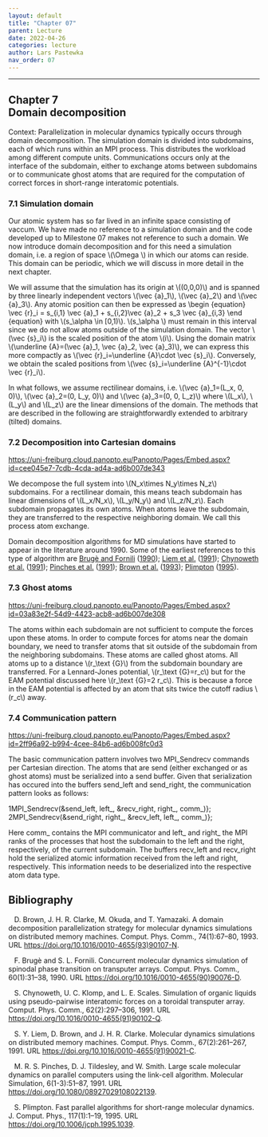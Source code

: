 ```yaml
---
layout: default
title: "Chapter 07"
parent: Lecture
date: 2022-04-26
categories: lecture
author: Lars Pastewka
nav_order: 07
---
```

---

<h2 class='chapterHead'><span class='titlemark'>Chapter 7</span><br />
<a id='x1-10007'></a>Domain decomposition</h2>
<div class='framedenv' id='shaded*-1'><!--  l. 3  -->
<p class='noindent'><span class='underline'><span class='cmbx-12'>Context:</span></span> Parallelization in molecular dynamics typically occurs through <span class='cmti-12'>domain</span> <span class='cmti-12'>decomposition</span>. The simulation domain is divided into subdomains, each of which runs within an MPI process. This distributes the workload among different compute units. Communications occurs only at the interface of the subdomain, either to exchange atoms between subdomains or to communicate
<span class='cmti-12'>ghost atoms</span> that are required for the computation of correct forces in short-range interatomic potentials.</p>
</div>
<h3 class='sectionHead'><span class='titlemark'>7.1</span> <a id='x1-20007.1'></a>Simulation domain</h3>
<!--  l. 9  -->
<p class='noindent'>Our atomic system has so far lived in an infinite space consisting of vaccum. We have made no reference to a simulation domain and the code developed up to Milestone 07 makes not reference to such a domain. We now introduce domain decomposition and for this need a simulation domain, i.e. a region of space \(\Omega \) in which our atoms can reside. This domain can be periodic, which we will discuss in more detail in the next chapter.</p>
<!--  l. 11  -->
<p class='indent'>We will assume that the simulation has its origin at \((0,0,0)\) and is spanned by three linearly independent vectors \(\vec {a}_1\), \(\vec {a}_2\) and \(\vec {a}_3\). Any atomic position can then be expressed as \begin {equation} \vec {r}_i = s_{i,1} \vec {a}_1 + s_{i,2}\vec {a}_2 + s_3 \vec {a}_{i,3} \end {equation} with \(s_\alpha \in [0,1)\). \(s_\alpha \) must remain in this interval since we do not allow atoms outside of the simulation domain. The vector \(\vec {s}_i\) is the
scaled position of the atom \(i\). Using the <span class='cmti-12'>domain matrix</span> \(\underline {A}=(\vec {a}_1, \vec {a}_2, \vec {a}_3)\), we can express this more compactly as \(\vec {r}_i=\underline {A}\cdot \vec {s}_i\). Conversely, we obtain the scaled positions from \(\vec {s}_i=\underline {A}^{-1}\cdot \vec {r}_i\).</p>
<!--  l. 17  -->
<p class='indent'>In what follows, we assume rectilinear domains, i.e. \(\vec {a}_1=(L_x, 0, 0)\), \(\vec {a}_2=(0, L_y, 0)\) and \(\vec {a}_3=(0, 0, L_z)\) where \(L_x\), \(L_y\) and \(L_z\) are the linear dimensions of the domain. The methods that are described in the following are straightforwardly extended to arbitrary (tilted) domains.</p>
<!--  l. 19  -->
<p class='noindent'></p>
<h3 class='sectionHead'><span class='titlemark'>7.2</span> <a id='x1-30007.2'></a>Decomposition into Cartesian domains</h3>
<!--  l. 21  -->
<p class='noindent'><a href='https://uni-freiburg.cloud.panopto.eu/Panopto/Pages/Embed.aspx?id=cee045e7-7cdb-4cda-ad4a-ad6b007de343' class='url'><span class='cmtt-12'>https://uni-freiburg.cloud.panopto.eu/Panopto/Pages/Embed.aspx?id=cee045e7-7cdb-4cda-ad4a-ad6b007de343</span></a></p>
<!--  l. 23  -->
<p class='indent'>We decompose the full system into \(N_x\times N_y\times N_z\) subdomains. For a rectilinear domain, this means teach subdomain has linear dimensions of \(L_x/N_x\), \(L_y/N_y\) and \(L_z/N_z\). Each subdomain propagates its own atoms. When atoms leave the subdomain, they are transferred to the respective neighboring domain. We call this process <span class='cmti-12'>atom</span> <span class='cmti-12'>exchange</span>.</p>
<!--  l. 25  -->
<p class='indent'>Domain decomposition algorithms for MD simulations have started to appear in the literature around 1990. Some of the earliest references to this type of algorithm are <a href='#Xbruge_concurrent_1990'>Brugè and Fornili</a> (<a href='#Xbruge_concurrent_1990'>1990</a>); <a href='#Xliem_molecular_1991'>Liem et al.</a> (<a href='#Xliem_molecular_1991'>1991</a>); <a href='#Xchynoweth_simulation_1991'>Chynoweth et al.</a> (<a href='#Xchynoweth_simulation_1991'>1991</a>); <a href='#Xpinches_large_1991'>Pinches et al.</a> (<a href='#Xpinches_large_1991'>1991</a>); <a href='#Xbrown_domain_1993'>Brown et al.</a> (<a href='#Xbrown_domain_1993'>1993</a>); <a href='#Xplimpton_fast_1995'>Plimpton</a> (<a href='#Xplimpton_fast_1995'>1995</a>).</p>
<!--  l. 27  -->
<p class='noindent'></p>
<h3 class='sectionHead'><span class='titlemark'>7.3</span> <a id='x1-40007.3'></a>Ghost atoms</h3>
<!--  l. 29  -->
<p class='noindent'><a href='https://uni-freiburg.cloud.panopto.eu/Panopto/Pages/Embed.aspx?id=03a83e2f-54d9-4423-acb8-ad6b007de308' class='url'><span class='cmtt-12'>https://uni-freiburg.cloud.panopto.eu/Panopto/Pages/Embed.aspx?id=03a83e2f-54d9-4423-acb8-ad6b007de308</span></a></p>
<!--  l. 31  -->
<p class='indent'>The atoms within each subdomain are not sufficient to compute the forces upon these atoms. In order to compute forces for atoms near the domain boundary, we need to transfer atoms that sit outside of the subdomain from the neighboring subdomains. These atoms are called ghost atoms. All atoms up to a distance \(r_\text {G}\) from the subdomain boundary are transferred. For a Lennard-Jones potential, \(r_\text {G}=r_c\) but for the EAM potential discussed here \(r_\text {G}=2 r_c\). This is
because a force in the EAM potential is affected by an atom that sits twice the cutoff radius \(r_c\) away.</p>
<!--  l. 33  -->
<p class='noindent'></p>
<h3 class='sectionHead'><span class='titlemark'>7.4</span> <a id='x1-50007.4'></a>Communication pattern</h3>
<!--  l. 35  -->
<p class='noindent'><a href='https://uni-freiburg.cloud.panopto.eu/Panopto/Pages/Embed.aspx?id=2ff96a92-b994-4cee-84b6-ad6b008fc0d3' class='url'><span class='cmtt-12'>https://uni-freiburg.cloud.panopto.eu/Panopto/Pages/Embed.aspx?id=2ff96a92-b994-4cee-84b6-ad6b008fc0d3</span></a></p>
<!--  l. 37  -->
<p class='indent'>The basic communication pattern involves two <span class='obeylines-h'><span class='verb'><span class='cmtt-12'>MPI_Sendrecv</span></span></span> commands per Cartesian direction. The atoms that are send (either exchanged or as ghost atoms) must be serialized into a send buffer. Given that serialization has occured into the buffers <span class='obeylines-h'><span class='verb'><span class='cmtt-12'>send_left</span></span></span> and <span class='obeylines-h'><span class='verb'><span class='cmtt-12'>send_right</span></span></span>, the communication pattern looks as follows:</p>
<!--  l. 38  -->
<div class='lstlisting' id='listing-1'><span class='label'><a id='x1-5001r1'></a><span class='cmr-6'>1</span></span><span class='cmtt-10'>MPI_Sendrecv(&amp;send_left, left_, &amp;recv_right, right_, comm_)}; </span><br />
<span class='label'><a id='x1-5002r2'></a><span class='cmr-6'>2</span></span><span class='cmtt-10'>MPI_Sendrecv(&amp;send_right, right_, &amp;recv_left, left_, comm_)};</span></div>
<!--  l. 42  -->
<p class='indent'>Here <span class='obeylines-h'><span class='verb'><span class='cmtt-12'>comm_</span></span></span> contains the MPI communicator and <span class='obeylines-h'><span class='verb'><span class='cmtt-12'>left_</span></span></span> and <span class='obeylines-h'><span class='verb'><span class='cmtt-12'>right_</span></span></span> the MPI ranks of the processes that host the subdomain to the left and the right, respectively, of the current subdomain. The buffers <span class='obeylines-h'><span class='verb'><span class='cmtt-12'>recv_left</span></span></span> and <span class='obeylines-h'><span class='verb'><span class='cmtt-12'>recv_right</span></span></span> hold the serialized atomic information received from the left and right, respectively. This information needs to be deserialized into the respective atom data type.</p>
<h2 class='likechapterHead'><a id='x1-60007.4'></a>Bibliography</h2>
<div class='thebibliography'>
<p class='bibitem'><span class='biblabel'><a id='Xbrown_domain_1993'></a><span class='bibsp'>   </span></span>D. Brown, J. H. R. Clarke, M. Okuda, and T. Yamazaki. A domain decomposition parallelization strategy for molecular dynamics simulations on distributed memory machines. <span class='cmti-12'>Comput. Phys. Comm.</span>, 74(1):67–80, 1993. URL <a href='https://doi.org/10.1016/0010-4655(93)90107-N' class='url'><span class='cmtt-12'>https://doi.org/10.1016/0010-4655(93)90107-N</span></a>.</p>
<p class='bibitem'><span class='biblabel'><a id='Xbruge_concurrent_1990'></a><span class='bibsp'>   </span></span>F. Brugè and S. L. Fornili. Concurrent molecular dynamics simulation of spinodal phase transition on transputer arrays. <span class='cmti-12'>Comput. Phys. Comm.</span>, 60(1):31–38, 1990. URL <a href='https://doi.org/10.1016/0010-4655(90)90076-D' class='url'><span class='cmtt-12'>https://doi.org/10.1016/0010-4655(90)90076-D</span></a>.</p>
<p class='bibitem'><span class='biblabel'><a id='Xchynoweth_simulation_1991'></a><span class='bibsp'>   </span></span>S. Chynoweth, U. C. Klomp, and L. E. Scales. Simulation of organic liquids using pseudo-pairwise interatomic forces on a toroidal transputer array. <span class='cmti-12'>Comput. Phys. Comm.</span>, 62(2):297–306, 1991. URL <a href='https://doi.org/10.1016/0010-4655(91)90102-Q' class='url'><span class='cmtt-12'>https://doi.org/10.1016/0010-4655(91)90102-Q</span></a>.</p>
<p class='bibitem'><span class='biblabel'><a id='Xliem_molecular_1991'></a><span class='bibsp'>   </span></span>S. Y. Liem, D. Brown, and J. H. R. Clarke. Molecular dynamics simulations on distributed memory machines. <span class='cmti-12'>Comput. Phys. Comm.</span>, 67(2):261–267, 1991. URL <a href='https://doi.org/10.1016/0010-4655(91)90021-C' class='url'><span class='cmtt-12'>https://doi.org/10.1016/0010-4655(91)90021-C</span></a>.</p>
<p class='bibitem'><span class='biblabel'><a id='Xpinches_large_1991'></a><span class='bibsp'>   </span></span>M. R. S. Pinches, D. J. Tildesley, and W. Smith. Large scale molecular dynamics on parallel computers using the link-cell algorithm. <span class='cmti-12'>Molecular</span> <span class='cmti-12'>Simulation</span>, 6(1-3):51–87, 1991. URL <a href='https://doi.org/10.1080/08927029108022139' class='url'><span class='cmtt-12'>https://doi.org/10.1080/08927029108022139</span></a>.</p>
<p class='bibitem'><span class='biblabel'><a id='Xplimpton_fast_1995'></a><span class='bibsp'>   </span></span>S. Plimpton. Fast parallel algorithms for short-range molecular dynamics. <span class='cmti-12'>J. Comput. Phys.</span>, 117(1):1–19, 1995. URL <a href='https://doi.org/10.1006/jcph.1995.1039' class='url'><span class='cmtt-12'>https://doi.org/10.1006/jcph.1995.1039</span></a>.</p>
</div>
